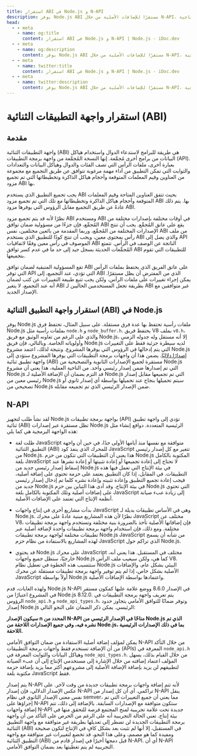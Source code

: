 ```yaml
---
title: استقرار ABI في Node.js و N-API
description: يوفر Node.js ABI مستقرًا للإضافات الأصلية من خلال N-API، مما يضمن التوافق عبر عدة إصدارات رئيسية ويقلل من عبء الصيانة على الأنظمة الإنتاجية.
head:
  - - meta
    - name: og:title
      content: استقرار ABI في Node.js و N-API | Node.js - iDoc.dev
  - - meta
    - name: og:description
      content: يوفر Node.js ABI مستقرًا للإضافات الأصلية من خلال N-API، مما يضمن التوافق عبر عدة إصدارات رئيسية ويقلل من عبء الصيانة على الأنظمة الإنتاجية.
  - - meta
    - name: twitter:title
      content: استقرار ABI في Node.js و N-API | Node.js - iDoc.dev
  - - meta
    - name: twitter:description
      content: يوفر Node.js ABI مستقرًا للإضافات الأصلية من خلال N-API، مما يضمن التوافق عبر عدة إصدارات رئيسية ويقلل من عبء الصيانة على الأنظمة الإنتاجية.
---
```



# استقرار واجهة التطبيقات الثنائية (ABI)

## مقدمة

واجهة التطبيقات الثنائية (ABI) هي طريقة للبرامج لاستدعاء الدوال واستخدام هياكل البيانات من برامج أخرى مُجمَّعة. إنها النسخة المُجمَّعة من واجهة برمجة التطبيقات (API). بعبارة أخرى، ملفات الرأس التي تصف الفئات والدوال وهياكل البيانات والتعدادات والثوابت التي تمكن التطبيق من أداء مهمة مرغوبة تتوافق عن طريق التجميع مع مجموعة من العناوين وقيم المعلمات المتوقعة وأحجام هياكل الذاكرة وتخطيطاتها التي تم تجميع مزود ABI بها.

يجب تجميع التطبيق الذي يستخدم ABI بحيث تتفق العناوين المتاحة وقيم المعلمات المتوقعة وأحجام هياكل الذاكرة وتخطيطاتها مع تلك التي تم تجميع مزود ABI بها. يتم ذلك عادةً عن طريق التجميع مقابل الرؤوس التي يوفرها مزود ABI.

نظرًا لأنه قد يتم تجميع مزود ABI ومستخدم ABI في أوقات مختلفة بإصدارات مختلفة من المُجمِّع، فإن جزءًا من مسؤولية ضمان توافق ABI يقع على عاتق المُجمِّع. يجب أن تنتج الإصدارات المختلفة من المُجمِّع، وربما المقدمة من بائعين مختلفين، نفس ABI من ملف رأس بمحتوى معين، ويجب أن تنتج كودًا للتطبيق الذي يستخدم ABI والذي يصل إلى API الموصوف في رأس معين وفقًا لاتفاقيات ABI الناتجة عن الوصف في الرأس. تتمتع المُجمِّعات الحديثة بسجل جيد إلى حد ما في عدم كسر توافق ABI للتطبيقات التي تقوم بتجميعها.

تقع المسؤولية المتبقية لضمان توافق ABI على عاتق الفريق الذي يحتفظ بملفات الرأس التي توفر API التي تؤدي، عند التجميع، إلى ABI الذي من المفترض أن يظل مستقرًا. يمكن إجراء تغييرات على ملفات الرأس، ولكن يجب تتبع طبيعة التغييرات عن كثب لضمان أنه عند التجميع، لا يتغير ABI بطريقة تجعل المستخدمين الحاليين لـ ABI غير متوافقين مع الإصدار الجديد.


## استقرار واجهة التطبيق الثنائية (ABI) في Node.js

يوفر Node.js ملفات رأسية تحتفظ بها عدة فرق مستقلة. على سبيل المثال، تحتفظ فرق Node.js بملفات رأسية مثل `node.h` و `node_buffer.h`. يحتفظ فريق V8 بملف `v8.h`، والذي على الرغم من تعاونه الوثيق مع فريق Node.js، إلا أنه مستقل وله جدوله الزمني وأولوياته الخاصة. وبالتالي، فإن فريق Node.js لديه سيطرة جزئية فقط على التغييرات التي يتم إدخالها في الرؤوس التي يوفرها المشروع. ونتيجة لذلك، اعتمد مشروع Node.js [إصدارًا دلاليًا](https://semver.org). يضمن هذا أن واجهات برمجة التطبيقات التي يوفرها المشروع ستؤدي إلى واجهة تطبيق ثنائية (ABI) مستقرة لجميع الإصدارات الثانوية والتصحيحية من Node.js التي تم إصدارها ضمن إصدار رئيسي واحد. من الناحية العملية، هذا يعني أن مشروع Node.js قد التزم بضمان أن الإضافة الأصلية لـ Node.js التي تم تجميعها مقابل إصدار رئيسي معين من Node.js سيتم تحميلها بنجاح عند تحميلها بواسطة أي إصدار ثانوي أو تصحيحي من Node.js ضمن الإصدار الرئيسي الذي تم تجميعه مقابله.

## N-API

لقد نشأ طلب لتجهيز Node.js بواجهة برمجة تطبيقات (API) تؤدي إلى واجهة تطبيق ثنائية (ABI) تظل مستقرة عبر إصدارات Node.js الرئيسية المتعددة. دوافع إنشاء مثل هذه الواجهة البرمجية هي كما يلي:

- ظلت لغة JavaScript متوافقة مع نفسها منذ أيامها الأولى جدًا، في حين أن واجهة التطبيق الثنائية (ABI) للمحرك الذي ينفذ كود JavaScript تتغير مع كل إصدار رئيسي من Node.js. هذا يعني أن التطبيقات التي تتكون من حزم Node.js المكتوبة بالكامل بلغة JavaScript لا تحتاج إلى إعادة تجميعها أو إعادة تثبيتها أو إعادة نشرها عند إسقاط إصدار رئيسي جديد من Node.js في بيئة الإنتاج التي تعمل فيها هذه التطبيقات. في المقابل، إذا كان التطبيق يعتمد على حزمة تحتوي على إضافة أصلية، فيجب إعادة تجميع التطبيق وإعادة تثبيته وإعادة نشره كلما تم إدخال إصدار رئيسي جديد من Node.js في بيئة الإنتاج. وقد أدى هذا التباين بين حزم Node.js التي تحتوي على إضافات أصلية وتلك المكتوبة بالكامل بلغة JavaScript إلى زيادة عبء صيانة أنظمة الإنتاج التي تعتمد على الإضافات الأصلية.

- بدأت مشاريع أخرى في إنتاج واجهات JavaScript وهي في الأساس تطبيقات بديلة لـ Node.js. نظرًا لأن هذه المشاريع مبنية عادةً على محرك JavaScript مختلف عن V8، فإن إضافاتها الأصلية تأخذ بالضرورة بنية مختلفة وتستخدم واجهة برمجة تطبيقات مختلفة. ومع ذلك، فإن استخدام واجهة برمجة تطبيقات واحدة لإضافة أصلية عبر تطبيقات مختلفة لواجهة برمجة تطبيقات Node.js JavaScript من شأنه أن يسمح لهذه المشاريع بالاستفادة من نظام حزم JavaScript الذي تراكم حول Node.js.

- قد يحتوي Node.js على محرك JavaScript مختلف في المستقبل. هذا يعني أنه، خارجيًا، ستظل جميع واجهات Node.js كما هي، ولكن سيغيب ملف الرأس V8. ستتسبب هذه الخطوة في تعطيل نظام Node.js البيئي بشكل عام، والإضافات الأصلية بشكل خاص، إذا لم يتم توفير واجهة برمجة تطبيقات مستقلة عن محرك JavaScript أولاً بواسطة Node.js واعتمادها بواسطة الإضافات الأصلية.

ولهذه الغايات، قدم Node.js N-API في الإصدار 8.6.0 ووضع علامة عليها كمكون مستقر في المشروع اعتبارًا من Node.js 8.12.0. يتم تعريف واجهة برمجة التطبيقات في الرؤوس `node_api.h` و `node_api_types.h`، وتوفر ضمانًا للتوافق الأمامي يتجاوز حدود إصدار Node.js الرئيسي. يمكن ذكر الضمان على النحو التالي:

**سيكون الإصدار n المحدد من N-API متاحًا في الإصدار الرئيسي من Node.js الذي تم نشره فيه، وفي جميع الإصدارات اللاحقة من Node.js، بما في ذلك الإصدارات الرئيسية اللاحقة.**

يمكن لمؤلف إضافة أصلية الاستفادة من ضمان التوافق الأمامي N-API من خلال التأكد من أن الإضافة تستخدم فقط واجهات برمجة التطبيقات (APIs) المعرفة في `node_api.h` وهياكل البيانات والثوابت المعرفة في `node_api_types.h`. من خلال القيام بذلك، يسهل المؤلف اعتماد إضافته من خلال الإشارة إلى مستخدمي الإنتاج إلى أن عبء الصيانة لتطبيقهم لن يزيد بإضافة الإضافة الأصلية إلى مشروعهم أكثر مما يزيد بإضافة حزمة مكتوبة بلغة JavaScript فقط.

يتم إصدار N-API لأنه تتم إضافة واجهات برمجة تطبيقات جديدة من وقت لآخر. على عكس الإصدار الدلالي، فإن إصدار N-API تراكمي. أي أن كل إصدار من N-API ينقل نفس معنى الإصدار الثانوي في نظام semver، مما يعني أن جميع التغييرات التي تم إجراؤها على N-API ستكون متوافقة مع الإصدارات السابقة. بالإضافة إلى ذلك، تتم إضافة واجهات N-API جديدة تحت علامة تجريبية لمنح المجتمع فرصة للتحقق منها في بيئة إنتاج. تعني الحالة التجريبية أنه على الرغم من الحرص على التأكد من أن واجهة برمجة التطبيقات الجديدة لن تضطر إلى تعديلها بطريقة غير متوافقة مع واجهة التطبيق الثنائية (ABI) في المستقبل، إلا أنها لم تثبت بعد بشكل كافٍ في الإنتاج لتكون صحيحة ومفيدة كما هو مصمم، وعلى هذا النحو، قد تخضع لتغييرات غير متوافقة مع واجهة التطبيق الثنائية (ABI) قبل دمجها أخيرًا في إصدار قادم من N-API. أي أن N-API التجريبية لم يتم تغطيتها بعد بضمان التوافق الأمامي.

